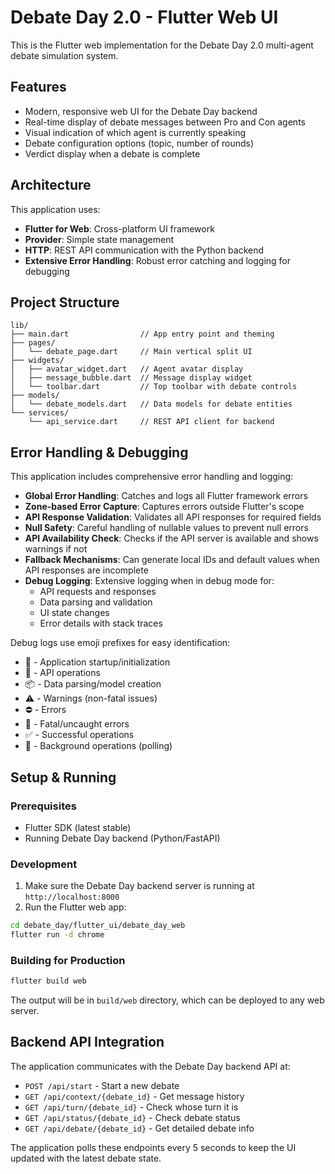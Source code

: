 # Debate Day 2.0 - Flutter Web UI

This is the Flutter web implementation for the Debate Day 2.0 multi-agent debate simulation system.

## Features

- Modern, responsive web UI for the Debate Day backend
- Real-time display of debate messages between Pro and Con agents
- Visual indication of which agent is currently speaking
- Debate configuration options (topic, number of rounds)
- Verdict display when a debate is complete

## Architecture

This application uses:

- **Flutter for Web**: Cross-platform UI framework
- **Provider**: Simple state management
- **HTTP**: REST API communication with the Python backend
- **Extensive Error Handling**: Robust error catching and logging for debugging

## Project Structure

```
lib/
├── main.dart                // App entry point and theming
├── pages/
│   └── debate_page.dart     // Main vertical split UI
├── widgets/
│   ├── avatar_widget.dart   // Agent avatar display
│   ├── message_bubble.dart  // Message display widget
│   └── toolbar.dart         // Top toolbar with debate controls
├── models/
│   └── debate_models.dart   // Data models for debate entities
└── services/
    └── api_service.dart     // REST API client for backend
```

## Error Handling & Debugging

This application includes comprehensive error handling and logging:

- **Global Error Handling**: Catches and logs all Flutter framework errors
- **Zone-based Error Capture**: Captures errors outside Flutter's scope
- **API Response Validation**: Validates all API responses for required fields
- **Null Safety**: Careful handling of nullable values to prevent null errors
- **API Availability Check**: Checks if the API server is available and shows warnings if not
- **Fallback Mechanisms**: Can generate local IDs and default values when API responses are incomplete
- **Debug Logging**: Extensive logging when in debug mode for:
  - API requests and responses
  - Data parsing and validation
  - UI state changes
  - Error details with stack traces

Debug logs use emoji prefixes for easy identification:
- 🚀 - Application startup/initialization
- 📡 - API operations
- 📦 - Data parsing/model creation
- ⚠️ - Warnings (non-fatal issues)
- ⛔ - Errors
- 🔴 - Fatal/uncaught errors
- ✅ - Successful operations
- 🔄 - Background operations (polling)

## Setup & Running

### Prerequisites

- Flutter SDK (latest stable)
- Running Debate Day backend (Python/FastAPI)

### Development

1. Make sure the Debate Day backend server is running at `http://localhost:8000`
2. Run the Flutter web app:

```bash
cd debate_day/flutter_ui/debate_day_web
flutter run -d chrome
```

### Building for Production

```bash
flutter build web
```

The output will be in `build/web` directory, which can be deployed to any web server.

## Backend API Integration

The application communicates with the Debate Day backend API at:

- `POST /api/start` - Start a new debate
- `GET /api/context/{debate_id}` - Get message history
- `GET /api/turn/{debate_id}` - Check whose turn it is
- `GET /api/status/{debate_id}` - Check debate status
- `GET /api/debate/{debate_id}` - Get detailed debate info

The application polls these endpoints every 5 seconds to keep the UI updated with the latest debate state.
